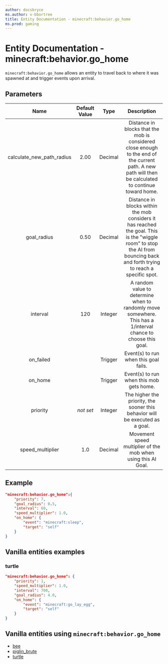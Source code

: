 ```yaml
---
author: docsbryce
ms.author: v-bbortree
title: Entity Documentation - minecraft:behavior.go_home
ms.prod: gaming
---
```


# Entity Documentation - minecraft:behavior.go_home

`minecraft:behavior.go_home` allows an entity to travel back to where it was spawned at and trigger events upon arrival.

## Parameters

| Name| Default Value| Type| Description |
|:-----------:|:-----------:|:-----------:|:-----------:|
| calculate_new_path_radius| 2.00| Decimal| Distance in blocks that the mob is considered close enough to the end of the current path. A new path will then be calculated to continue toward home. |
| goal_radius| 0.50| Decimal| Distance in blocks within the mob considers it has reached the goal. This is the "wiggle room" to stop the AI from bouncing back and forth trying to reach a specific spot. |
| interval| 120| Integer| A random value to determine when to randomly move somewhere. This has a 1/interval chance to choose this goal. |
| on_failed| | Trigger| Event(s) to run when this goal fails. |
| on_home| | Trigger| Event(s) to run when this mob gets home. |
|priority|*not set*|Integer|The higher the priority, the sooner this behavior will be executed as a goal.|
| speed_multiplier| 1.0| Decimal| Movement speed multiplier of the mob when using this AI Goal. |

## Example

```json
"minecraft:behavior.go_home":{
    "priority": 7,
    "goal_radius": 0.5,
    "interval": 60,
    "speed_multiplier": 1.0,
    "on_home": {
        "event": "minecraft:sleep",
        "target": "self"
    }
}
```

## Vanilla entities examples

### turtle

```json
"minecraft:behavior.go_home": {
    "priority": 1,
    "speed_multiplier": 1.0,
    "interval": 700,
    "goal_radius": 4.0,
    "on_home": {
        "event": "minecraft:go_lay_egg",
        "target": "self"
    }
}
```

## Vanilla entities using `minecraft:behavior.go_home`

- [bee](../../../../Source/VanillaBehaviorPack_Snippets/entities/bee.md)
- [piglin_brute](../../../../Source/VanillaBehaviorPack_Snippets/entities/piglin_brute.md)
- [turtle](../../../../Source/VanillaBehaviorPack_Snippets/entities/turtle.md)
